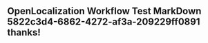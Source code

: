 <properties
ms.topic="hero-topic"
ms.test1="hero-topic"
ms.test2="test"/>

## OpenLocalization Workflow Test MarkDown 5822c3d4-6862-4272-af3a-209229ff0891 thanks!
